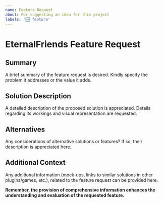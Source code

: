 ```yaml
---
name: Feature Request
about: For suggesting an idea for this project
labels: '🆕 feature'
---
```


# EternalFriends Feature Request

## Summary

A brief summary of the feature request is desired. Kindly specify the problem it addresses or the value it adds.

## Solution Description

A detailed description of the proposed solution is appreciated.
Details regarding its workings and visual representation are requested.

## Alternatives

Any considerations of alternative solutions or features? If so, their description is appreciated here.

## Additional Context

Any additional information (mock-ups, links to similar solutions in other plugins/games, etc.),
related to the feature request can be provided here.

**Remember, the provision of comprehensive information enhances the understanding and evaluation of the requested
feature.**
